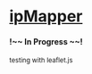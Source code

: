 # [ipMapper](http://ipmapper.ostrike.com/)

<h4>!~~ In Progress ~~!</h4>

<small>testing with leaflet.js</small>
